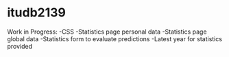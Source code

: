 # itudb2139
Work in Progress:
-CSS
-Statistics page personal data
-Statistics page global data
-Statistics form to evaluate predictions
-Latest year for statistics provided